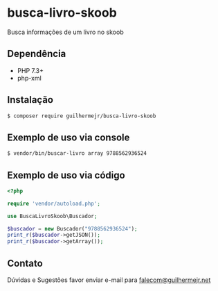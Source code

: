 # busca-livro-skoob

Busca informações de um livro no skoob

## Dependência

* PHP 7.3+
* php-xml

## Instalação

``` bash
$ composer require guilhermejr/busca-livro-skoob
```

## Exemplo de uso via console

``` bash
$ vendor/bin/buscar-livro array 9788562936524
```

## Exemplo de uso via código
```php
<?php

require 'vendor/autoload.php';

use BuscaLivroSkoob\Buscador;

$buscador = new Buscador("9788562936524");
print_r($buscador->getJSON());
print_r($buscador->getArray());
```

## Contato
Dúvidas e Sugestões favor enviar e-mail para falecom@guilhermejr.net